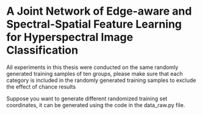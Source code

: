 # A Joint Network of Edge-aware and Spectral-Spatial Feature Learning for Hyperspectral Image Classification

All experiments in this thesis were conducted on the same randomly generated training samples of ten groups, please make sure that each category is included in the randomly generated training samples to exclude the effect of chance results

Suppose you want to generate different randomized training set coordinates, it can be generated using the code in the data_raw.py file.